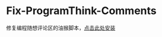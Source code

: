 # Fix-ProgramThink-Comments

修复编程随想评论区的油猴脚本，[点击此处安装](https://github.com/KervynH/Fix-ProgramThink-Comments/raw/main/Fix-ProgramThink-Comments.js)
